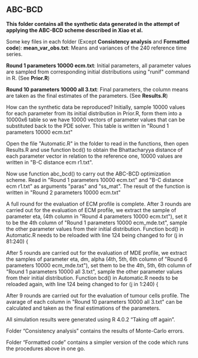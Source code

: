 ## ABC-BCD ##

**This folder contains all the synthetic data generated in the attempt of applying the ABC-BCD scheme described in Xiao et al.**

Some key files in each folder (Except **Consistency analysis** and **Formatted code**):
**mean_var_obs.txt**: Means and variances of the 240 reference time series.

**Round 1 parameters 10000 ecm.txt**: Initial parameters, all parameter values are sampled from corresponding initial distributions using "runif" command in R. (See **Prior.R**)

**Round 10 parameters 10000 all 3.txt**: Final parameters, the column means are taken as the final estimates of the parameters. (See **Results.R**)

How can the synthetic data be reproduced?
Initially, sample 10000 values for each parameter from its initial distribution in Prior.R, form them into a 10000x6 table so we have 10000 vectors of parameter values that can be substituted back to the PDE solver. This table is written in "Round 1 parameters 10000 ecm.txt"

Open the file "Automatic.R" in the folder to read in the functions, then open Results.R and use function bcd() to obtain the Bhattacharyya distance of each parameter vector in relation to the reference one, 10000 values are written in "B-C distance ecm r1.txt".

Now use function abc_bcd() to carry out the ABC-BCD optimization scheme. Read in "Round 1 parameters 10000 ecm.txt" and "B-C distance ecm r1.txt" as arguments "paras" and "ss_mat". The result of the function is written in "Round 2 parameters 10000 ecm.txt"

A full round for the evaluation of ECM profile is complete. After 3 rounds are carried out for the evaluation of ECM profile, we extract the sample of parameter eta, (4th column in "Round 4 parameters 10000 ecm.txt"), set it to be the 4th column of "Round 1 parameters 10000 ecm_mde.txt", sample the other parameter values from their initial distribution. Function bcd() in Automatic.R needs to be reloaded with line 124 being changed to for (j in 81:240) {

After 5 rounds are carried out for the evaluation of MDE profile, we extract the samples of parameter eta, dm, alpha (4th, 5th, 6th column of "Round 6 parameters 10000 ecm_mde.txt"), set them to be the 4th, 5th, 6th column of "Round 1 parameters 10000 all 3.txt", sample the other parameter values from their initial distribution. Function bcd() in Automatic.R needs to be reloaded again, with line 124 being changed to for (j in 1:240) {

After 9 rounds are carried out for the evaluation of tumour cells profile. The avarage of each column in "Round 10 parameters 10000 all 3.txt" can be calculated and taken as the final estimations of the parameters.

All simulation results were generated using R 4.0.2 “Taking off again”.

Folder “Consistency analysis” contains the results of Monte-Carlo errors. 

Folder “Formatted code” contains a simpler version of the code which runs the procedures above in one go. 
